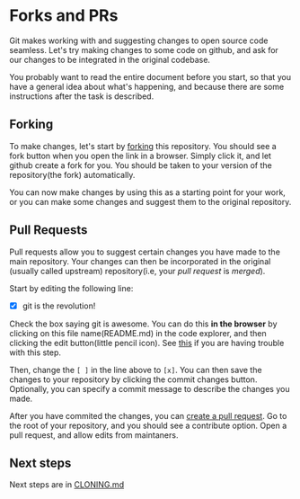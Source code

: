 # Forks and PRs

Git makes working with and suggesting changes to open source code seamless. Let's try making changes to some code on github, and ask for our changes to be integrated in the original codebase.

You probably want to read the entire document before you start, so that you have a general idea about what's happening, and because there are some instructions after the task is described.

## Forking

To make changes, let's start by [forking](https://docs.github.com/en/get-started/quickstart/fork-a-repo) this repository. You should see a fork button when you open the link in a browser. Simply click it, and let github create a fork for you. You should be taken to your version of the repository(the fork) automatically.

You can now make changes by using this as a starting point for your work, or you can make some changes and suggest them to the original repository.

## Pull Requests

Pull requests allow you to suggest certain changes you have made to the main repository. Your changes can then be incorporated in the original (usually called upstream) repository(i.e, your *pull request* is *merged*).

Start by editing the following line:

- [x] git is the revolution!

Check the box saying git is awesome. You can do this **in the browser** by clicking on this file name(README.md) in the code explorer, and then clicking the edit button(little pencil icon). See [this](https://docs.github.com/en/repositories/working-with-files/managing-files/editing-files#editing-files-in-your-repository) if you are having trouble with this step.

Then, change the `[ ]` in the line above to `[x]`. You can then save the changes to your repository by clicking the commit changes button. Optionally, you can specify a commit message to describe the changes you made.

After you have commited the changes, you can [create a pull request](https://docs.github.com/en/pull-requests/collaborating-with-pull-requests/proposing-changes-to-your-work-with-pull-requests/creating-a-pull-request-from-a-fork). Go to the root of your repository, and you should see a contribute option. Open a pull request, and allow edits from maintaners.

## Next steps

Next steps are in [CLONING.md](CLONING.md) 
